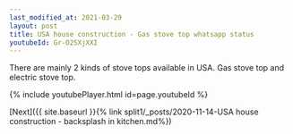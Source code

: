 ```yaml
---
last_modified_at: 2021-03-29
layout: post
title: USA house construction - Gas stove top whatsapp status
youtubeId: Gr-O2SXjXXI
---
```


There are mainly 2 kinds of stove tops available in USA. Gas stove top and electric stove top. 

{% include youtubePlayer.html id=page.youtubeId %}

[Next]({{ site.baseurl }}{% link split1/_posts/2020-11-14-USA house construction - backsplash in kitchen.md%})
